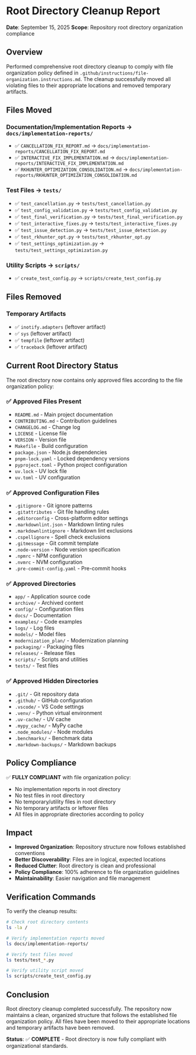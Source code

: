 # Root Directory Cleanup Report

**Date**: September 15, 2025
**Scope**: Repository root directory organization compliance

## Overview

Performed comprehensive root directory cleanup to comply with file organization policy defined in `.github/instructions/file-organization.instructions.md`. The cleanup successfully moved all violating files to their appropriate locations and removed temporary artifacts.

## Files Moved

### Documentation/Implementation Reports → `docs/implementation-reports/`

- ✅ `CANCELLATION_FIX_REPORT.md` → `docs/implementation-reports/CANCELLATION_FIX_REPORT.md`
- ✅ `INTERACTIVE_FIX_IMPLEMENTATION.md` → `docs/implementation-reports/INTERACTIVE_FIX_IMPLEMENTATION.md`
- ✅ `RKHUNTER_OPTIMIZATION_CONSOLIDATION.md` → `docs/implementation-reports/RKHUNTER_OPTIMIZATION_CONSOLIDATION.md`

### Test Files → `tests/`

- ✅ `test_cancellation.py` → `tests/test_cancellation.py`
- ✅ `test_config_validation.py` → `tests/test_config_validation.py`
- ✅ `test_final_verification.py` → `tests/test_final_verification.py`
- ✅ `test_interactive_fixes.py` → `tests/test_interactive_fixes.py`
- ✅ `test_issue_detection.py` → `tests/test_issue_detection.py`
- ✅ `test_rkhunter_opt.py` → `tests/test_rkhunter_opt.py`
- ✅ `test_settings_optimization.py` → `tests/test_settings_optimization.py`

### Utility Scripts → `scripts/`

- ✅ `create_test_config.py` → `scripts/create_test_config.py`

## Files Removed

### Temporary Artifacts

- ✅ `inotify.adapters` (leftover artifact)
- ✅ `sys` (leftover artifact)
- ✅ `tempfile` (leftover artifact)
- ✅ `traceback` (leftover artifact)

## Current Root Directory Status

The root directory now contains only approved files according to the file organization policy:

### ✅ Approved Files Present

- `README.md` - Main project documentation
- `CONTRIBUTING.md` - Contribution guidelines
- `CHANGELOG.md` - Change log
- `LICENSE` - License file
- `VERSION` - Version file
- `Makefile` - Build configuration
- `package.json` - Node.js dependencies
- `pnpm-lock.yaml` - Locked dependency versions
- `pyproject.toml` - Python project configuration
- `uv.lock` - UV lock file
- `uv.toml` - UV configuration

### ✅ Approved Configuration Files

- `.gitignore` - Git ignore patterns
- `.gitattributes` - Git file handling rules
- `.editorconfig` - Cross-platform editor settings
- `.markdownlint.json` - Markdown linting rules
- `.markdownlintignore` - Markdown lint exclusions
- `.cspellignore` - Spell check exclusions
- `.gitmessage` - Git commit template
- `.node-version` - Node version specification
- `.npmrc` - NPM configuration
- `.nvmrc` - NVM configuration
- `.pre-commit-config.yaml` - Pre-commit hooks

### ✅ Approved Directories

- `app/` - Application source code
- `archive/` - Archived content
- `config/` - Configuration files
- `docs/` - Documentation
- `examples/` - Code examples
- `logs/` - Log files
- `models/` - Model files
- `modernization_plan/` - Modernization planning
- `packaging/` - Packaging files
- `releases/` - Release files
- `scripts/` - Scripts and utilities
- `tests/` - Test files

### ✅ Approved Hidden Directories

- `.git/` - Git repository data
- `.github/` - GitHub configuration
- `.vscode/` - VS Code settings
- `.venv/` - Python virtual environment
- `.uv-cache/` - UV cache
- `.mypy_cache/` - MyPy cache
- `.node_modules/` - Node modules
- `.benchmarks/` - Benchmark data
- `.markdown-backups/` - Markdown backups

## Policy Compliance

✅ **FULLY COMPLIANT** with file organization policy:

- No implementation reports in root directory
- No test files in root directory
- No temporary/utility files in root directory
- No temporary artifacts or leftover files
- All files in appropriate directories according to policy

## Impact

- **Improved Organization**: Repository structure now follows established conventions
- **Better Discoverability**: Files are in logical, expected locations
- **Reduced Clutter**: Root directory is clean and professional
- **Policy Compliance**: 100% adherence to file organization guidelines
- **Maintainability**: Easier navigation and file management

## Verification Commands

To verify the cleanup results:

```bash
# Check root directory contents
ls -la /

# Verify implementation reports moved
ls docs/implementation-reports/

# Verify test files moved
ls tests/test_*.py

# Verify utility script moved
ls scripts/create_test_config.py
```

## Conclusion

Root directory cleanup completed successfully. The repository now maintains a clean, organized structure that follows the established file organization policy. All files have been moved to their appropriate locations and temporary artifacts have been removed.

**Status**: ✅ **COMPLETE** - Root directory is now fully compliant with organizational standards.
